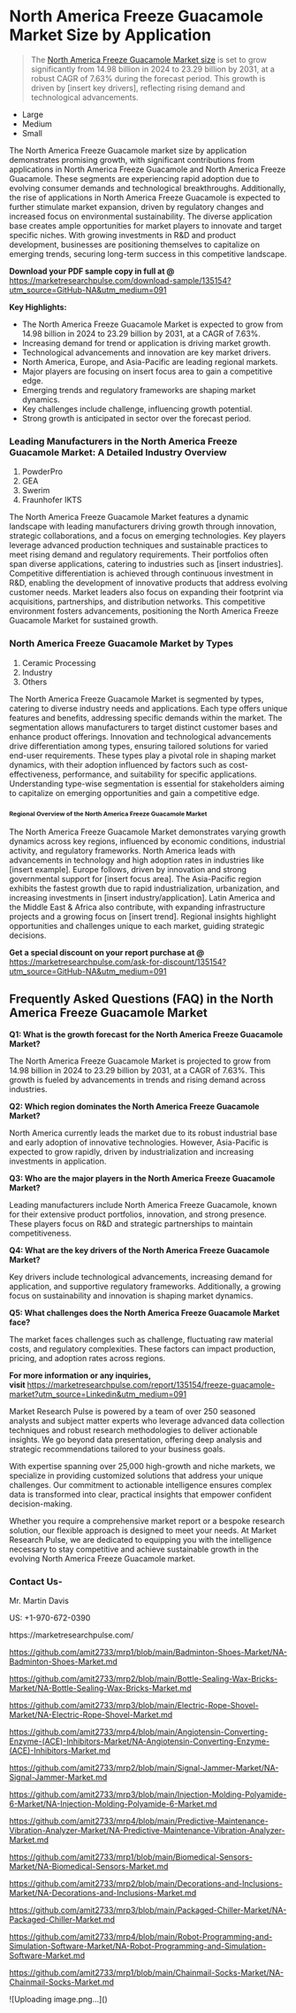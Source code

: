 <h1>North America Freeze Guacamole Market&nbsp;Size by Application</h1><blockquote><p>The <a href="https://marketresearchpulse.com/download-sample/135154?utm_source=GitHub-NA&amp;utm_medium=091">North America Freeze Guacamole Market size</a> is set to grow significantly from 14.98 billion in 2024 to 23.29 billion by 2031, at a robust CAGR of 7.63% during the forecast period. This growth is driven by [insert key drivers], reflecting rising demand and technological advancements.</p></blockquote><ul><li>Large<li> Medium<li> Small</li></ul><p>The North America Freeze Guacamole market size by application demonstrates promising growth, with significant contributions from applications in North America Freeze Guacamole and North America Freeze Guacamole. These segments are experiencing rapid adoption due to evolving consumer demands and technological breakthroughs. Additionally, the rise of applications in North America Freeze Guacamole is expected to further stimulate market expansion, driven by regulatory changes and increased focus on environmental sustainability. The diverse application base creates ample opportunities for market players to innovate and target specific niches. With growing investments in R&D and product development, businesses are positioning themselves to capitalize on emerging trends, securing long-term success in this competitive landscape.</p><p><strong>Download your PDF sample copy in full at @ </strong><a href="https://marketresearchpulse.com/download-sample/135154?utm_source=GitHub-NA&amp;utm_medium=091">https://marketresearchpulse.com/download-sample/135154?utm_source=GitHub-NA&amp;utm_medium=091</a></p><p><strong>Key Highlights: </strong></p><ul><li>The North America Freeze Guacamole Market is expected to grow from 14.98 billion in 2024 to 23.29 billion by 2031, at a CAGR of 7.63%.</li><li>Increasing demand for trend or application is driving market growth.</li><li>Technological advancements and innovation are key market drivers.</li><li>North America, Europe, and Asia-Pacific are leading regional markets.</li><li>Major players are focusing on insert focus area to gain a competitive edge.</li><li>Emerging trends and regulatory frameworks are shaping market dynamics.</li><li>Key challenges include challenge, influencing growth potential.</li><li>Strong growth is anticipated in sector over the forecast period.</li></ul><h3>Leading Manufacturers in the North America Freeze Guacamole Market: A Detailed Industry Overview</h3><ol><li>PowderPro</li><li>GEA</li><li>Swerim</li><li>Fraunhofer IKTS</li></ol><div class="flex max-w-full flex-col flex-grow"><div class="min-h-8 text-message flex w-full flex-col items-end gap-2 whitespace-normal break-words [.text-message+&amp;]:mt-5" dir="auto" data-message-author-role="assistant" data-message-id="fd8432e4-4910-450d-b182-61b7bfb0a01f" data-message-model-slug="gpt-4o"><div class="flex w-full flex-col gap-1 empty:hidden first:pt-[3px]"><div class="markdown prose w-full break-words dark:prose-invert light"><p>The North America Freeze Guacamole Market features a dynamic landscape with leading manufacturers driving growth through innovation, strategic collaborations, and a focus on emerging technologies. Key players leverage advanced production techniques and sustainable practices to meet rising demand and regulatory requirements. Their portfolios often span diverse applications, catering to industries such as [insert industries]. Competitive differentiation is achieved through continuous investment in R&amp;D, enabling the development of innovative products that address evolving customer needs. Market leaders also focus on expanding their footprint via acquisitions, partnerships, and distribution networks. This competitive environment fosters advancements, positioning the North America Freeze Guacamole Market for sustained growth.</p></div></div></div></div><h3>North America Freeze Guacamole Market by Types</h3><ol><li>Ceramic Processing<li> Industry<li> Others</li></ol><div class="flex max-w-full flex-col flex-grow"><div class="min-h-8 text-message flex w-full flex-col items-end gap-2 whitespace-normal break-words [.text-message+&amp;]:mt-5" dir="auto" data-message-author-role="assistant" data-message-id="084470be-0bb7-4664-bddf-5156b4f41249" data-message-model-slug="gpt-4o-mini"><div class="flex w-full flex-col gap-1 empty:hidden first:pt-[3px]"><div class="markdown prose w-full break-words dark:prose-invert light"><p>The North America Freeze Guacamole Market is segmented by types, catering to diverse industry needs and applications. Each type offers unique features and benefits, addressing specific demands within the market. The segmentation allows manufacturers to target distinct customer bases and enhance product offerings. Innovation and technological advancements drive differentiation among types, ensuring tailored solutions for varied end-user requirements. These types play a pivotal role in shaping market dynamics, with their adoption influenced by factors such as cost-effectiveness, performance, and suitability for specific applications. Understanding type-wise segmentation is essential for stakeholders aiming to capitalize on emerging opportunities and gain a competitive edge.</p></div></div></div></div><h3><span style="font-size: 11px;">Regional Overview of the North America Freeze Guacamole Market</span></h3><div class="flex max-w-full flex-col flex-grow"><div class="min-h-8 text-message flex w-full flex-col items-end gap-2 whitespace-normal break-words [.text-message+&amp;]:mt-5" dir="auto" data-message-author-role="assistant" data-message-id="e9038762-ce64-4e30-91c9-9bd413514231" data-message-model-slug="gpt-4o-mini"><div class="flex w-full flex-col gap-1 empty:hidden first:pt-[3px]"><div class="markdown prose w-full break-words dark:prose-invert light"><p>The North America Freeze Guacamole Market demonstrates varying growth dynamics across key regions, influenced by economic conditions, industrial activity, and regulatory frameworks. North America leads with advancements in technology and high adoption rates in industries like [insert example]. Europe follows, driven by innovation and strong governmental support for [insert focus area]. The Asia-Pacific region exhibits the fastest growth due to rapid industrialization, urbanization, and increasing investments in [insert industry/application]. Latin America and the Middle East &amp; Africa also contribute, with expanding infrastructure projects and a growing focus on [insert trend]. Regional insights highlight opportunities and challenges unique to each market, guiding strategic decisions.</p></div></div></div></div><p><strong>Get a special discount on your report purchase at @ </strong><a href="https://marketresearchpulse.com/ask-for-discount/135154?utm_source=GitHub-NA&amp;utm_medium=091">https://marketresearchpulse.com/ask-for-discount/135154?utm_source=GitHub-NA&amp;utm_medium=091</a></p><h2>Frequently Asked Questions (FAQ) in the North America Freeze Guacamole Market</h2><p><strong>Q1: What is the growth forecast for the North America Freeze Guacamole Market?</strong></p><p>The North America Freeze Guacamole Market is projected to grow from 14.98 billion in 2024 to 23.29 billion by 2031, at a CAGR of 7.63%. This growth is fueled by advancements in trends and rising demand across industries.</p><p><strong>Q2: Which region dominates the North America Freeze Guacamole Market?</strong></p><p>North America currently leads the market due to its robust industrial base and early adoption of innovative technologies. However, Asia-Pacific is expected to grow rapidly, driven by industrialization and increasing investments in application.</p><p><strong>Q3: Who are the major players in the North America Freeze Guacamole Market?</strong></p><p>Leading manufacturers include North America Freeze Guacamole, known for their extensive product portfolios, innovation, and strong presence. These players focus on R&amp;D and strategic partnerships to maintain competitiveness.</p><p><strong>Q4: What are the key drivers of the North America Freeze Guacamole Market?</strong></p><p>Key drivers include technological advancements, increasing demand for application, and supportive regulatory frameworks. Additionally, a growing focus on sustainability and innovation is shaping market dynamics.</p><p><strong>Q5: What challenges does the North America Freeze Guacamole Market face?</strong></p><p>The market faces challenges such as challenge, fluctuating raw material costs, and regulatory complexities. These factors can impact production, pricing, and adoption rates across regions.</p><p><strong>For more information or any inquiries, visit&nbsp;</strong><a href="https://marketresearchpulse.com/report/135154/freeze-guacamole-market?utm_source=Linkedin&utm_medium=091">https://marketresearchpulse.com/report/135154/freeze-guacamole-market?utm_source=Linkedin&utm_medium=091</a></p><p>Market Research Pulse is powered by a team of over 250 seasoned analysts and subject matter experts who leverage advanced data collection techniques and robust research methodologies to deliver actionable insights. We go beyond data presentation, offering deep analysis and strategic recommendations tailored to your business goals.</p><p>With expertise spanning over 25,000 high-growth and niche markets, we specialize in providing customized solutions that address your unique challenges. Our commitment to actionable intelligence ensures complex data is transformed into clear, practical insights that empower confident decision-making.</p><p>Whether you require a comprehensive market report or a bespoke research solution, our flexible approach is designed to meet your needs. At Market Research Pulse, we are dedicated to equipping you with the intelligence necessary to stay competitive and achieve sustainable growth in the evolving North America Freeze Guacamole market.</p><h3><strong>Contact Us-</strong></h3><p>Mr. Martin Davis</p><p>US: +1-970-672-0390</p><p>https://marketresearchpulse.com/</p><p><a href="https://github.com/amit2733/mrp1/blob/main/Badminton-Shoes-Market/NA-Badminton-Shoes-Market.md">https://github.com/amit2733/mrp1/blob/main/Badminton-Shoes-Market/NA-Badminton-Shoes-Market.md</a></p><p><a href="https://github.com/amit2733/mrp2/blob/main/Bottle-Sealing-Wax-Bricks-Market/NA-Bottle-Sealing-Wax-Bricks-Market.md">https://github.com/amit2733/mrp2/blob/main/Bottle-Sealing-Wax-Bricks-Market/NA-Bottle-Sealing-Wax-Bricks-Market.md</a></p><p><a href="https://github.com/amit2733/mrp3/blob/main/Electric-Rope-Shovel-Market/NA-Electric-Rope-Shovel-Market.md">https://github.com/amit2733/mrp3/blob/main/Electric-Rope-Shovel-Market/NA-Electric-Rope-Shovel-Market.md</a></p><p><a href="https://github.com/amit2733/mrp4/blob/main/Angiotensin-Converting-Enzyme-(ACE)-Inhibitors-Market/NA-Angiotensin-Converting-Enzyme-(ACE)-Inhibitors-Market.md">https://github.com/amit2733/mrp4/blob/main/Angiotensin-Converting-Enzyme-(ACE)-Inhibitors-Market/NA-Angiotensin-Converting-Enzyme-(ACE)-Inhibitors-Market.md</a></p><p><a href="https://github.com/amit2733/mrp2/blob/main/Signal-Jammer-Market/NA-Signal-Jammer-Market.md">https://github.com/amit2733/mrp2/blob/main/Signal-Jammer-Market/NA-Signal-Jammer-Market.md</a></p><p><a href="https://github.com/amit2733/mrp3/blob/main/Injection-Molding-Polyamide-6-Market/NA-Injection-Molding-Polyamide-6-Market.md">https://github.com/amit2733/mrp3/blob/main/Injection-Molding-Polyamide-6-Market/NA-Injection-Molding-Polyamide-6-Market.md</a></p><p><a href="https://github.com/amit2733/mrp4/blob/main/Predictive-Maintenance-Vibration-Analyzer-Market/NA-Predictive-Maintenance-Vibration-Analyzer-Market.md">https://github.com/amit2733/mrp4/blob/main/Predictive-Maintenance-Vibration-Analyzer-Market/NA-Predictive-Maintenance-Vibration-Analyzer-Market.md</a></p><p><a href="https://github.com/amit2733/mrp1/blob/main/Biomedical-Sensors-Market/NA-Biomedical-Sensors-Market.md">https://github.com/amit2733/mrp1/blob/main/Biomedical-Sensors-Market/NA-Biomedical-Sensors-Market.md</a></p><p><a href="https://github.com/amit2733/mrp2/blob/main/Decorations-and-Inclusions-Market/NA-Decorations-and-Inclusions-Market.md">https://github.com/amit2733/mrp2/blob/main/Decorations-and-Inclusions-Market/NA-Decorations-and-Inclusions-Market.md</a></p><p><a href="https://github.com/amit2733/mrp3/blob/main/Packaged-Chiller-Market/NA-Packaged-Chiller-Market.md">https://github.com/amit2733/mrp3/blob/main/Packaged-Chiller-Market/NA-Packaged-Chiller-Market.md</a></p><p><a href="https://github.com/amit2733/mrp4/blob/main/Robot-Programming-and-Simulation-Software-Market/NA-Robot-Programming-and-Simulation-Software-Market.md">https://github.com/amit2733/mrp4/blob/main/Robot-Programming-and-Simulation-Software-Market/NA-Robot-Programming-and-Simulation-Software-Market.md</a></p><p><a href="https://github.com/amit2733/mrp1/blob/main/Chainmail-Socks-Market/NA-Chainmail-Socks-Market.md">https://github.com/amit2733/mrp1/blob/main/Chainmail-Socks-Market/NA-Chainmail-Socks-Market.md</a></p>
![Uploading image.png…]()
